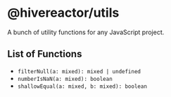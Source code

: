 # @hivereactor/utils

A bunch of utility functions for any JavaScript project.

## List of Functions

* `filterNull(a: mixed): mixed | undefined`
* `numberIsNaN(a: mixed): boolean`
* `shallowEqual(a: mixed, b: mixed): boolean`
